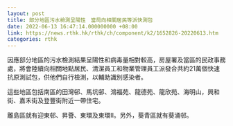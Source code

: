 ```yaml
---
layout: post
title: 部分地區污水檢測呈陽性　當局向相關居民等派快測包
date: 2022-06-13 16:47:14.000000000 +08:00
link: https://news.rthk.hk/rthk/ch/component/k2/1652826-20220613.htm
categories: rthk
---
```


因應部分地區的污水檢測結果呈陽性和病毒量相對較高，房屋署及當區的民政事務處，將會陸續向相關地點居民、清潔員工和物業管理員工派發合共約21萬個快速抗原測試包，供他們自行檢測，以輔助識別感染者。

這些地區包括南區的田灣邨、馬坑邨、鴻福苑、龍德苑、龍欣苑、海明山，興和街、嘉禾街及登豐街附近一帶住宅。

離島區就有迎東邨、昇薈、東環及東環II。另外，葵青區就有葵涌邨。
